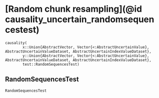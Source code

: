 
# [Random chunk resampling](@id causality_uncertain_randomsequencestest)

```@docs
causality(
        x::Union{AbstractVector, Vector{<:AbstractUncertainValue}, AbstractUncertainValueDataset, AbstractUncertainIndexValueDataset}, 
        y::Union{AbstractVector, Vector{<:AbstractUncertainValue}, AbstractUncertainValueDataset, AbstractUncertainIndexValueDataset},
        test::RandomSequencesTest)
```

## RandomSequencesTest

```@docs
RandomSequencesTest
```
